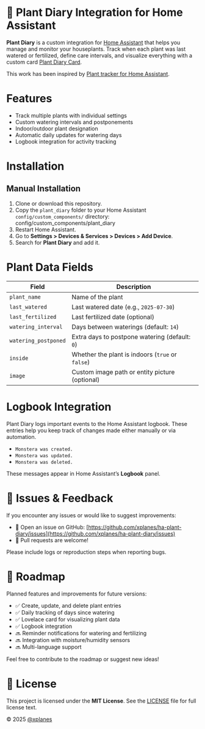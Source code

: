 # 🌿 Plant Diary Integration for Home Assistant

**Plant Diary** is a custom integration for [Home Assistant](https://www.home-assistant.io/) that helps you manage and monitor your houseplants. Track when each plant was last watered or fertilized, define care intervals, and visualize everything with a custom card [Plant Diary Card](https://github.com/xplanes/ha-plant-diary-card).

This work has been inspired by [Plant tracker for Home Assistant](https://github.com/mountwebs/ha-plant-tracker).

# Features

- Track multiple plants with individual settings
- Custom watering intervals and postponements
- Indoor/outdoor plant designation
- Automatic daily updates for watering days
- Logbook integration for activity tracking

# Installation

## Manual Installation

1. Clone or download this repository.
2. Copy the `plant_diary` folder to your Home Assistant `config/custom_components/` directory: config/custom_components/plant_diary
3. Restart Home Assistant.
4. Go to **Settings > Devices & Services > Devices > Add Device**.
5. Search for **Plant Diary** and add it.

# Plant Data Fields

| Field                | Description                                      |
| -------------------- | ------------------------------------------------ |
| `plant_name`         | Name of the plant                                |
| `last_watered`       | Last watered date (e.g., `2025-07-30`)           |
| `last_fertilized`    | Last fertilized date (optional)                  |
| `watering_interval`  | Days between waterings (default: `14`)           |
| `watering_postponed` | Extra days to postpone watering (default: `0`)   |
| `inside`             | Whether the plant is indoors (`true` or `false`) |
| `image`              | Custom image path or entity picture (optional)   |

# Logbook Integration

Plant Diary logs important events to the Home Assistant logbook. These entries help you keep track of changes made either manually or via automation.

- `Monstera was created.`
- `Monstera was updated.`
- `Monstera was deleted.`

These messages appear in Home Assistant’s **Logbook** panel.

# 🐛 Issues & Feedback

If you encounter any issues or would like to suggest improvements:

- 📌 Open an issue on GitHub: [https://github.com/xplanes/ha-plant-diary/issues](https://github.com/xplanes/ha-plant-diary/issues)
- 🙌 Pull requests are welcome!

Please include logs or reproduction steps when reporting bugs.

# 🧠 Roadmap

Planned features and improvements for future versions:

- ✅ Create, update, and delete plant entries
- ✅ Daily tracking of days since watering
- ✅ Lovelace card for visualizing plant data
- ✅ Logbook integration
- 🔜 Reminder notifications for watering and fertilizing
- 🔜 Integration with moisture/humidity sensors
- 🔜 Multi-language support

Feel free to contribute to the roadmap or suggest new ideas!

# 📄 License

This project is licensed under the **MIT License**.
See the [LICENSE](LICENSE) file for full license text.

© 2025 [@xplanes](https://github.com/xplanes)
